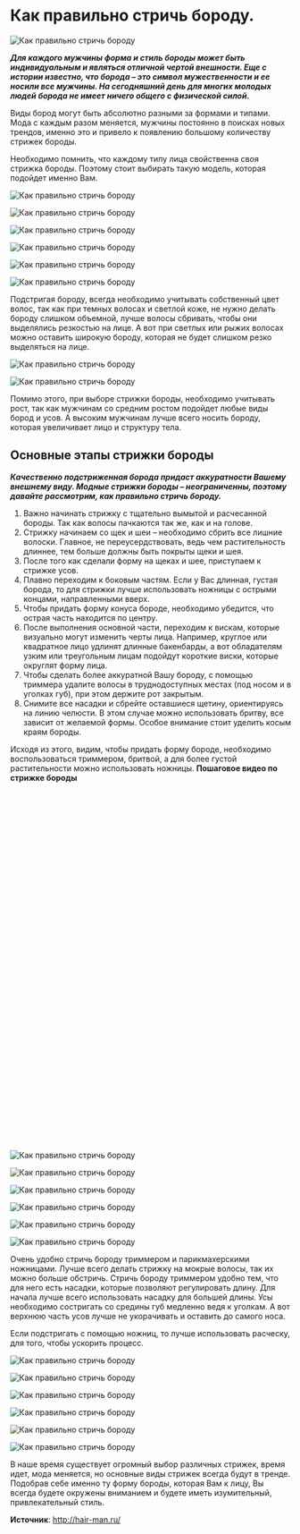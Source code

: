 # Как правильно стричь бороду.

![Как правильно стричь бороду](/images/Houseworks/Health/Boroda/boroda_strich_000.jpg 'Как правильно стричь бороду')

_**Для каждого мужчины форма и стиль бороды может быть индивидуальным и являться отличной чертой внешности. Еще с истории известно, что борода – это символ мужественности и ее носили все мужчины. На сегодняшний день для многих молодых людей борода не имеет ничего общего с физической силой.**_

Виды бород могут быть абсолютно разными за формами и типами. Мода с каждым разом меняется, мужчины постоянно в поисках новых трендов, именно это и привело к появлению большому количеству стрижек бороды.

Необходимо помнить, что каждому типу лица свойственна своя стрижка бороды. Поэтому стоит выбирать такую модель, которая подойдет именно Вам.

![Как правильно стричь бороду](/images/Houseworks/Health/Boroda/boroda_strich_001.jpg 'Как правильно стричь бороду')

![Как правильно стричь бороду](/images/Houseworks/Health/Boroda/boroda_strich_002.jpg 'Как правильно стричь бороду')

![Как правильно стричь бороду](/images/Houseworks/Health/Boroda/boroda_strich_003.jpg 'Как правильно стричь бороду')

![Как правильно стричь бороду](/images/Houseworks/Health/Boroda/boroda_strich_004.jpg 'Как правильно стричь бороду')

![Как правильно стричь бороду](/images/Houseworks/Health/Boroda/boroda_strich_005.jpg 'Как правильно стричь бороду')

![Как правильно стричь бороду](/images/Houseworks/Health/Boroda/boroda_strich_006.jpg 'Как правильно стричь бороду')

Подстригая бороду, всегда необходимо учитывать собственный цвет волос, так как при темных волосах и светлой коже, не нужно делать бороду слишком объемной, лучше волосы сбривать, чтобы они выделялись резкостью на лице. А вот при светлых или рыжих волосах можно оставить широкую бороду, которая не будет слишком резко выделяться на лице.

![Как правильно стричь бороду](/images/Houseworks/Health/Boroda/boroda_strich_007.jpg 'Как правильно стричь бороду')

![Как правильно стричь бороду](/images/Houseworks/Health/Boroda/boroda_strich_008.jpg 'Как правильно стричь бороду')

Помимо этого, при выборе стрижки бороды, необходимо учитывать рост, так как мужчинам со средним ростом подойдет любые виды бород и усов. А высоким мужчинам лучше всего носить бороду, которая увеличивает лицо и структуру тела.

## Основные этапы стрижки бороды

_**Качественно подстриженная борода придаст аккуратности Вашему внешнему виду. Модные стрижки бороды – неограниченны, поэтому давайте рассмотрим, как правильно стричь бороду.**_

1. Важно начинать стрижку с тщательно вымытой и расчесанной бороды. Так как волосы пачкаются так же, как и на голове.
2. Стрижку начинаем со щек и шеи – необходимо сбрить все лишние волоски. Главное, не переусердствовать, ведь чем растительность длиннее, тем больше должны быть покрыты щеки и шея.
3. После того как сделали форму на щеках и шее, приступаем к стрижке усов.
4. Плавно переходим к боковым частям. Если у Вас длинная, густая борода, то для стрижки лучше использовать ножницы с острыми концами, направленными вверх.
5. Чтобы придать форму конуса бороде, необходимо убедится, что острая часть находится по центру.
6. После выполнения основной части, переходим к вискам, которые визуально могут изменить черты лица. Например, круглое или квадратное лицо удлинят длинные бакенбарды, а вот обладателям узким или треугольным лицам подойдут короткие виски, которые округлят форму лица.
7. Чтобы сделать более аккуратной Вашу бороду, с помощью триммера удалите волосы в труднодоступных местах (под носом и в уголках губ), при этом держите рот закрытым.
8. Снимите все насадки и сбрейте оставшиеся щетину, ориентируясь на линию челюсти. В этом случае можно использовать бритву, все зависит от желаемой формы. Особое внимание стоит уделить косым краям бороды.

Исходя из этого, видим, чтобы придать форму бороде, необходимо воспользоваться триммером, бритвой, а для более густой растительности можно использовать ножницы.
**Пошаговое видео по стрижке бороды**

<div class="youtube" id="TNP0KuAC07A" style="width: 560px; height: 315px;"></div>

<div class="youtube" id="kJAchywwu7U" style="width: 560px; height: 315px;"></div>

![Как правильно стричь бороду](/images/Houseworks/Health/Boroda/boroda_strich_009.jpg 'Как правильно стричь бороду')

![Как правильно стричь бороду](/images/Houseworks/Health/Boroda/boroda_strich_010.jpg 'Как правильно стричь бороду')

![Как правильно стричь бороду](/images/Houseworks/Health/Boroda/boroda_strich_011.jpg 'Как правильно стричь бороду')

![Как правильно стричь бороду](/images/Houseworks/Health/Boroda/boroda_strich_012.jpg 'Как правильно стричь бороду')

![Как правильно стричь бороду](/images/Houseworks/Health/Boroda/boroda_strich_013.jpg 'Как правильно стричь бороду')

![Как правильно стричь бороду](/images/Houseworks/Health/Boroda/boroda_strich_014.jpg 'Как правильно стричь бороду')

Очень удобно стричь бороду триммером и парикмахерскими ножницами. Лучше всего делать стрижку на мокрые волосы, так их можно больше обстричь. Стричь бороду триммером удобно тем, что для него есть насадки, которые позволяют регулировать длину. Для начала лучше всего использовать насадку для большей длины. Усы необходимо состригать со средины губ медленно ведя к уголкам. А вот верхнюю часть усов лучше не укорачивать и оставить до самого носа.

Если подстригать с помощью ножниц, то лучше использовать расческу, для того, чтобы ускорить процесс.

![Как правильно стричь бороду](/images/Houseworks/Health/Boroda/boroda_strich_015.jpg 'Как правильно стричь бороду')

![Как правильно стричь бороду](/images/Houseworks/Health/Boroda/boroda_strich_016.jpg 'Как правильно стричь бороду')

![Как правильно стричь бороду](/images/Houseworks/Health/Boroda/boroda_strich_017.jpg 'Как правильно стричь бороду')

![Как правильно стричь бороду](/images/Houseworks/Health/Boroda/boroda_strich_018.jpg 'Как правильно стричь бороду')

![Как правильно стричь бороду](/images/Houseworks/Health/Boroda/boroda_strich_019.jpg 'Как правильно стричь бороду')

![Как правильно стричь бороду](/images/Houseworks/Health/Boroda/boroda_strich_020.jpg 'Как правильно стричь бороду')

В наше время существует огромный выбор различных стрижек, время идет, мода меняется, но основные виды стрижек всегда будут в тренде. Подобрав себе именно ту форму бороды, которая Вам к лицу, Вы всегда будете окружены вниманием и будете иметь изумительный, привлекательный стиль.

**Источник**: http://hair-man.ru/
